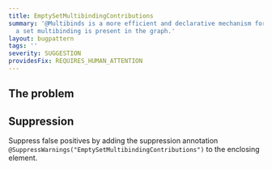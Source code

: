 ```yaml
---
title: EmptySetMultibindingContributions
summary: '@Multibinds is a more efficient and declarative mechanism for ensuring that
  a set multibinding is present in the graph.'
layout: bugpattern
tags: ''
severity: SUGGESTION
providesFix: REQUIRES_HUMAN_ATTENTION
---
```


<!--
*** AUTO-GENERATED, DO NOT MODIFY ***
To make changes, edit the @BugPattern annotation or the explanation in docs/bugpattern.
-->

## The problem


## Suppression
Suppress false positives by adding the suppression annotation `@SuppressWarnings("EmptySetMultibindingContributions")` to the enclosing element.
